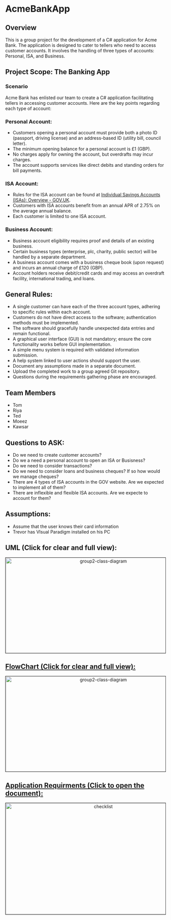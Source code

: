 # AcmeBankApp

## Overview
This is a group project for the development of a C# application for Acme Bank. The application is designed to cater to tellers who need to access customer accounts. It involves the handling of three types of accounts: Personal, ISA, and Business.

## Project Scope: The Banking App
### Scenario
Acme Bank has enlisted our team to create a C# application facilitating tellers in accessing customer accounts. Here are the key points regarding each type of account:

### Personal Account:
- Customers opening a personal account must provide both a photo ID (passport, driving license) and an address-based ID (utility bill, council letter).
- The minimum opening balance for a personal account is £1 (GBP).
- No charges apply for owning the account, but overdrafts may incur charges.
- The account supports services like direct debits and standing orders for bill payments.

### ISA Account:
- Rules for the ISA account can be found at [Individual Savings Accounts (ISAs): Overview - GOV.UK](https://www.gov.uk/individual-savings-accounts).
- Customers with ISA accounts benefit from an annual APR of 2.75% on the average annual balance.
- Each customer is limited to one ISA account.

### Business Account:
- Business account eligibility requires proof and details of an existing business.
- Certain business types (enterprise, plc, charity, public sector) will be handled by a separate department.
- A business account comes with a business cheque book (upon request) and incurs an annual charge of £120 (GBP).
- Account holders receive debit/credit cards and may access an overdraft facility, international trading, and loans.

## General Rules:
- A single customer can have each of the three account types, adhering to specific rules within each account.
- Customers do not have direct access to the software; authentication methods must be implemented.
- The software should gracefully handle unexpected data entries and remain functional.
- A graphical user interface (GUI) is not mandatory; ensure the core functionality works before GUI implementation.
- A simple menu system is required with validated information submission.
- A help system linked to user actions should support the user.
- Document any assumptions made in a separate document.
- Upload the completed work to a group agreed Git repository.
- Questions during the requirements gathering phase are encouraged.

## Team Members
- Tom
- Riya
- Ted
- Moeez
- Kawsar

## Questions to ASK:
- Do we need to create customer accounts?
- Do we a need a personal account to open an ISA or Busisness?
- Do we need to consider transactions?
- Do we need to consider loans and business cheques? If so how would we manage cheques?
- There are 4 types of ISA accounts in the GOV website. Are we expected to implement all of them?
- There are inflexible and flexible ISA accounts. Are we expecte to account for them?

## Assumptions:
- Assume that the user knows their card information
- Trevor has VIsual Paradigm installed on his PC

## UML (Click for clear and full view):
<div style="text-align: center;">
    <a href="https://ibb.co/YkvccZq">
        <img src="https://i.ibb.co/0MPCCtd/group2-class-diagram.png" alt="group2-class-diagram" border="1" width="600" height="300">
</div>

## FlowChart (Click for clear and full view):
<div style="text-align: center;">
    <a href="https://ibb.co/t4VTb00">
        <img src="https://i.ibb.co/kxNshLL/Flowchart.png" alt="group2-class-diagram" border="1" width="600" height="300">
</div>

## Application Requirments (Click to open the document):
<div style="text-align: center;">
    <a href="https://docs.google.com/document/d/1aQmesj4Bg827qxOpJ2BBC-365B36BvHxO5N-FZGWXD8/edit?usp=sharing">
      <img src="https://i.ibb.co/dD5g82z/checklist-1919292-1280.jpg" alt="checklist" border="1" width="600" height="350">
    </a>
</div>
